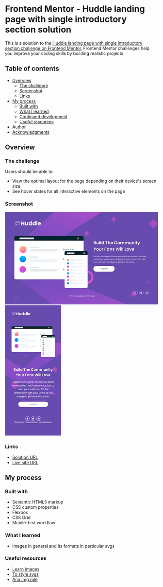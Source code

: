# Frontend Mentor - Huddle landing page with single introductory section solution

This is a solution to the [Huddle landing page with single introductory section challenge on Frontend Mentor](https://www.frontendmentor.io/challenges/huddle-landing-page-with-a-single-introductory-section-B_2Wvxgi0). Frontend Mentor challenges help you improve your coding skills by building realistic projects. 

## Table of contents

- [Overview](#overview)
  - [The challenge](#the-challenge)
  - [Screenshot](#screenshot)
  - [Links](#links)
- [My process](#my-process)
  - [Built with](#built-with)
  - [What I learned](#what-i-learned)
  - [Continued development](#continued-development)
  - [Useful resources](#useful-resources)
- [Author](#author)
- [Acknowledgments](#acknowledgments)


## Overview

### The challenge

Users should be able to:

- View the optimal layout for the page depending on their device's screen size
- See hover states for all interactive elements on the page

### Screenshot

![](./screenshot-desktop.jpg)
![](./screenshot-mobile.jpg)


### Links

- [Solution URL](https://github.com/kaaato/huddle-landing-page-with-single-introductory-section-FM)
- [Live site URL](https://kaaato.github.io/huddle-landing-page-with-single-introductory-section-FM/)

## My process

### Built with

- Semantic HTML5 markup
- CSS custom properties
- Flexbox
- CSS Grid
- Mobile-first workflow

### What I learned

- Images in general and its formats in particular svgs 

### Useful resources

- [Learn images](https://web.dev/learn/images) 
- [To style svgs](https://developer.mozilla.org/en-US/docs/Web/SVG/Tutorial/Fills_and_Strokes)
- [Aria img role](https://developer.mozilla.org/en-US/docs/Web/Accessibility/ARIA/Roles/img_role)


